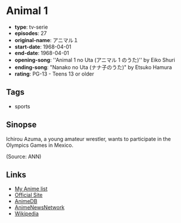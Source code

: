 # Animal 1

-   **type**: tv-serie
-   **episodes**: 27
-   **original-name**: アニマル１
-   **start-date**: 1968-04-01
-   **end-date**: 1968-04-01
-   **opening-song**: ''Animal 1 no Uta (アニマル 1 のうた)'' by Eiko Shuri
-   **ending-song**: "Nanako no Uta (ナナ子のうた)" by Etsuko Hamura
-   **rating**: PG-13 - Teens 13 or older

## Tags

-   sports

## Sinopse

Ichirou Azuma, a young amateur wrestler, wants to participate in the Olympics Games in Mexico.

(Source: ANN)

## Links

-   [My Anime list](https://myanimelist.net/anime/17671/Animal_1)
-   [Official Site](http://www.mushi-pro.co.jp/2010/08/%E3%82%A2%E3%83%8B%E3%83%9E%E3%83%AB%EF%BC%91/)
-   [AnimeDB](http://anidb.info/perl-bin/animedb.pl?show=anime&aid=3080)
-   [AnimeNewsNetwork](http://www.animenewsnetwork.com/encyclopedia/anime.php?id=1080)
-   [Wikipedia](http://ja.wikipedia.org/wiki/%E3%82%A2%E3%83%8B%E3%83%9E%E3%83%AB1#.E3.82.A2.E3.83.8B.E3.83.A1.E7.89.88)
